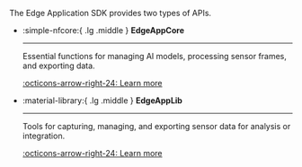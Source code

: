 The Edge Application SDK provides two types of APIs.

<div class="grid cards" markdown>

-   :simple-nfcore:{ .lg .middle } __EdgeAppCore__

    ---

    Essential functions for managing AI models, processing sensor frames, and exporting data. 

    [:octicons-arrow-right-24: Learn more](/api/EdgeAppCore_API_specification/)

-   :material-library:{ .lg .middle } __EdgeAppLib__

    ---

    Tools for capturing, managing, and exporting sensor data for analysis or integration.

    [:octicons-arrow-right-24: Learn more](/api/EdgeAppLib_API_specification/)

</div>
